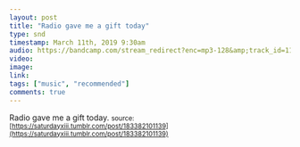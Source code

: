 ```yaml
---
layout: post
title: "Radio gave me a gift today"
type: snd
timestamp: March 11th, 2019 9:30am
audio: https://bandcamp.com/stream_redirect?enc=mp3-128&amp;track_id=1104501430&amp;ts=1618866013&amp;t=bfa9c841e05a38e5be81ecf8b7aa1119f4012a0c
video: 
image: 
link: 
tags: ["music", "recommended"]
comments: true
---
```

Radio gave me a gift today.
<small>source: [https://saturdayxiii.tumblr.com/post/183382101139](https://saturdayxiii.tumblr.com/post/183382101139)</small>
